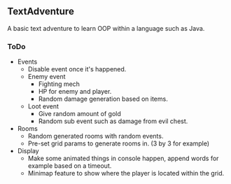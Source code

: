 ## TextAdventure

A basic text adventure to learn OOP within a language such as Java.

### ToDo
* Events
    * Disable event once it's happened.
    * Enemy event
        * Fighting mech
        * HP for enemy and player.
        * Random damage generation based on items.
    * Loot event
        * Give random amount of gold
        * Random sub event such as damage from evil chest.
* Rooms
    * Random generated rooms with random events.
    * Pre-set grid params to generate rooms in. (3 by 3 for example)
* Display
    * Make some animated things in console happen, append words for example based on a timeout.
    * Minimap feature to show where the player is located within the grid.